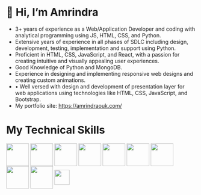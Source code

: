 # 👋 Hi, I’m Amrindra 
- 3+ years of experience as a Web/Application Developer and coding
with analytical programming using JS, HTML, CSS, and Python.
- Extensive years of experience in all phases of SDLC including design,
development, testing, implementation and support using Python.
- Proficient in HTML, CSS, JavaScript, and React, with a passion for
creating intuitive and visually appealing user experiences.
- Good Knowledge of Python and MongoDB.
- Experience in designing and implementing responsive web designs and
creating custom animations.
- • Well versed with design and development of presentation layer for
web applications using technologies like HTML, CSS, JavaScript, and
Bootstrap.
- My portfolio site: https://amrindraouk.com/

# My Technical Skills
<p align="left">
  <img align="center" src="https://img.icons8.com/color/100/000000/html-5--v1.png" alt="" height="60" width="60" />
  <img align="center" src="https://img.icons8.com/color/100/000000/css3.png" alt="" height="60" width="60" />
  <img align="center" src="https://img.icons8.com/color/100/000000/javascript--v1.png" height="60" width="60" />
  <img align="center" src="https://img.icons8.com/plasticine/100/000000/react.png" height="60" width="60" />
  <img align="center" src="https://www.rlogical.com/wp-content/uploads/2021/08/Rlogical-Blog-Images-thumbnail.png" height="60" width="60" />
  <img align="center" src="https://img.icons8.com/color/100/000000/redux.png" height="60" width="60" />
  <img align="center" src="https://img.icons8.com/color/100/000000/nodejs.png" alt="" height="60" width="60" />
  <img align="center" src="https://img.icons8.com/color/100/000000/mongodb.png" height="60" width="60" />
  <img align="center" src="https://img.icons8.com/color/100/000000/typescript.png" height="60" width="60" />
  <img align="center" src="https://img.icons8.com/color/100/000000/python--v1.png" alt="" height="40" width="40" />
</p>


<!---
Amrindra/Amrindra is a ✨ special ✨ repository because its `README.md` (this file) appears on your GitHub profile.
You can click the Preview link to take a look at your changes.
--->

